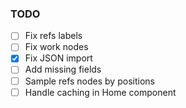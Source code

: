 ### TODO

- [ ] Fix refs labels
- [ ] Fix work nodes
- [x] Fix JSON import
- [ ] Add missing fields
- [ ] Sample refs nodes by positions
- [ ] Handle caching in Home component
